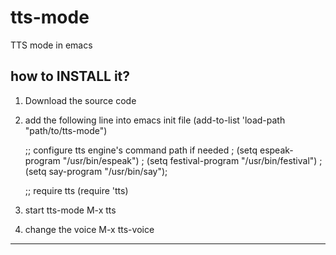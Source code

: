 tts-mode
========

TTS mode in emacs


how to INSTALL it?
------------------

1. Download the source code
2. add the following line into emacs init file
   (add-to-list 'load-path "path/to/tts-mode")

   ;; configure tts engine's command path if needed
   ; (setq espeak-program "/usr/bin/espeak")
   ; (setq festival-program "/usr/bin/festival")
   ; (setq say-program "/usr/bin/say");

   ;; require tts
   (require 'tts)
3. start tts-mode 
   M-x tts
4. change the voice
   M-x tts-voice

------------------